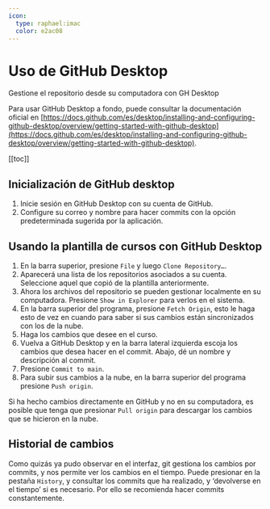 ```yaml
---
icon: 
  type: raphael:imac
  color: e2ac08 
---
```

# Uso de GitHub Desktop
Gestione el repositorio desde su computadora con GH Desktop

Para usar GitHub Desktop a fondo, puede consultar la documentación oficial en [https://docs.github.com/es/desktop/installing-and-configuring-github-desktop/overview/getting-started-with-github-desktop](https://docs.github.com/es/desktop/installing-and-configuring-github-desktop/overview/getting-started-with-github-desktop).

[[toc]]

## Inicialización de GitHub desktop
1. Inicie sesión en GitHub Desktop con su cuenta de GitHub.
2. Configure su correo y nombre para hacer commits con la opción predeterminada sugerida por la aplicación.

## Usando la plantilla de cursos con GitHub Desktop
1. En la barra superior, presione `File` y luego `Clone Repository…`.
2. Aparecerá una lista de los repositorios asociados a su cuenta. Seleccione aquel que copió de la plantilla anteriormente.
3. Ahora los archivos del repositorio se pueden gestionar localmente en su computadora. Presione `Show in Explorer` para verlos en el sistema.
4. En la barra superior del programa, presione `Fetch Origin`, esto le haga esto de vez en cuando para saber si sus cambios están sincronizados con los de la nube.
5. Haga los cambios que desee en el curso.
6. Vuelva a GitHub Desktop y en la barra lateral izquierda escoja los cambios que desea hacer en el commit. Abajo, dé un nombre y descripción al commit.
7. Presione `Commit to main`.
8. Para subir sus cambios a la nube, en la barra superior del programa presione `Push origin`.

Si ha hecho cambios directamente en GitHub y no en su computadora, es posible que tenga que presionar `Pull origin` para descargar los cambios que se hicieron en la nube.

## Historial de cambios
Como quizás ya pudo observar en el interfaz, git gestiona los cambios por commits, y nos permite ver los cambios en el tiempo.
Puede presionar en la pestaña `History`, y consultar los commits que ha realizado, y ‘devolverse en el tiempo’ si es necesario. Por ello se recomienda hacer commits constantemente. 
